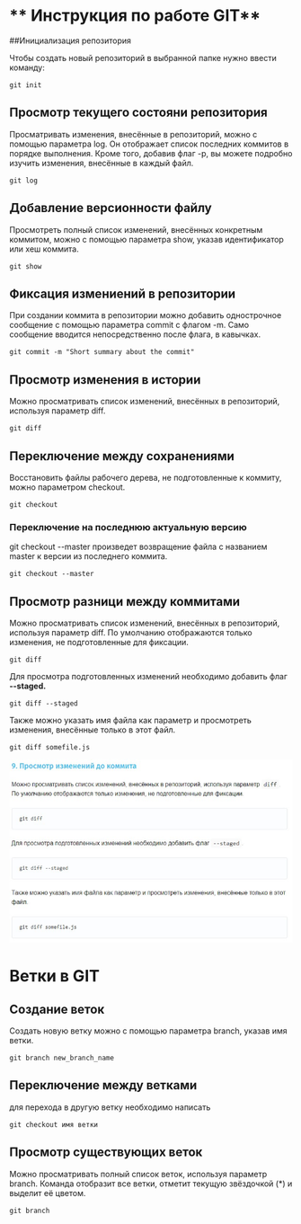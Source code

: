 # ** Инструкция по работе GIT**

##Инициализация репозитория

Чтобы создать новый репозиторий в выбранной папке нужно ввести команду:

    git init

## Просмотр текущего состояни репозитория

Просматривать изменения, внесённые в репозиторий, можно с помощью параметра log. Он отображает список последних коммитов в порядке выполнения. Кроме того, добавив флаг -p, вы можете подробно изучить изменения, внесённые в каждый файл.

    git log

## Добавление версионности файлу

Просмотреть полный список изменений, внесённых конкретным коммитом, можно с помощью параметра show, указав идентификатор или хеш коммита.

    git show

## Фиксация измениений в репозитории

При создании коммита в репозитории можно добавить однострочное сообщение с помощью параметра commit с флагом -m. Само сообщение вводится непосредственно после флага, в кавычках.

    git commit -m "Short summary about the commit"

## Просмотр изменения в истории

Можно просматривать список изменений, внесённых в репозиторий, используя параметр diff.

    git diff

## Переключение между сохранениями

Восстановить файлы рабочего дерева, не подготовленные к коммиту, можно параметром checkout.

    git checkout

### Переключение на последнюю актуальную версию

git checkout --master произведет возвращение файла с названием
master к версии из последнего коммита.

    git checkout --master 

## Просмотр разници между коммитами

Можно просматривать список изменений, внесённых в репозиторий, используя параметр diff. По умолчанию отображаются только изменения, не подготовленные для фиксации.

    git diff

Для просмотра подготовленных изменений необходимо добавить флаг **--staged.**

    git diff --staged

Также можно указать имя файла как параметр и просмотреть изменения, внесённые только в этот файл.

    git diff somefile.js

![image](1.jpg)

# Ветки в GIT

## Создание веток

Создать новую ветку можно с помощью параметра branch, указав имя ветки.

    git branch new_branch_name

## Переключение между ветками

для перехода в другую ветку необходимо написать

    git checkout имя ветки

## Просмотр существующих веток

Можно просматривать полный список веток, используя параметр branch. Команда отобразит все ветки, отметит текущую звёздочкой (*) и выделит её цветом.

    git branch